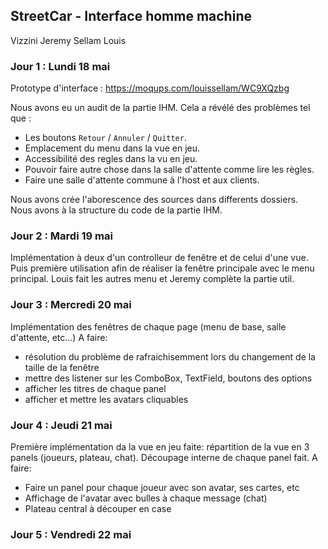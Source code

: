 ## StreetCar - Interface homme machine

Vizzini Jeremy
Sellam Louis

### Jour 1 : Lundi 18 mai

Prototype d'interface :
https://moqups.com/louissellam/WC9XQzbg

Nous avons eu un audit de la partie IHM.
Cela a révélé des problèmes tel que :  
  - Les boutons `Retour` / `Annuler` / `Quitter`.  
  - Emplacement du menu dans la vue en jeu.  
  - Accessibilité des regles dans la vu en jeu.  
  - Pouvoir faire autre chose dans la salle d'attente comme lire les règles.  
  - Faire une salle d'attente commune à l'host et aux clients.  
  
Nous avons crée l'aborescence des sources dans differents dossiers.  
Nous avons à la structure du code de la partie IHM.  

### Jour 2 : Mardi 19 mai

Implémentation à deux d'un controlleur de fenêtre et de celui d'une vue.
Puis première utilisation afin de réaliser la fenêtre principale avec le menu principal.
Louis fait les autres menu et Jeremy complète la partie util.

### Jour 3 : Mercredi 20 mai

Implémentation des fenêtres de chaque page (menu de base, salle d'attente, etc...)
A faire: 
  - résolution du problème de rafraichisemment lors du changement de la taille de la fenêtre
  - mettre des listener sur les ComboBox, TextField, boutons des options
  - afficher les titres de chaque panel
  - afficher et mettre les avatars cliquables
  
### Jour 4 : Jeudi 21 mai 

Première implémentation da la vue en jeu faite: répartition de la vue en 3 panels (joueurs, plateau, chat).
Découpage interne de chaque panel fait.
A faire:
  - Faire un panel pour chaque joueur avec son avatar, ses cartes, etc
  - Affichage de l'avatar avec bulles à chaque message (chat)
  - Plateau central à découper en case
  
### Jour 5 : Vendredi 22 mai 

